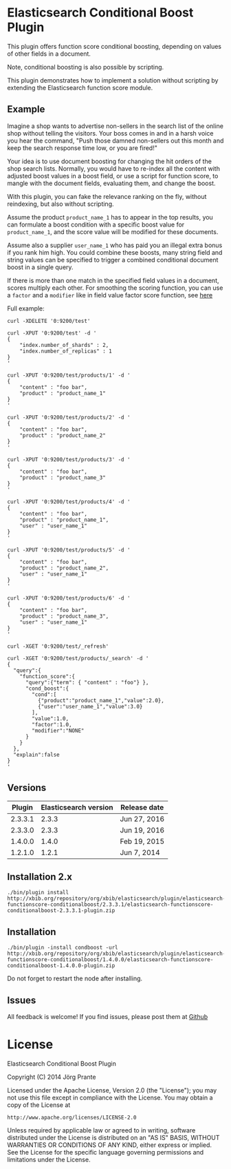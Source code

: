 
# Elasticsearch Conditional Boost Plugin

This plugin offers function score conditional boosting, depending on values of other fields in a document.

Note, conditional boosting is also possible by scripting. 

This plugin demonstrates how to implement a solution without scripting by extending the 
Elasticsearch function score module.

## Example

Imagine a shop wants to advertise non-sellers in the search list of the online shop without telling the 
visitors. Your boss comes in and in a harsh voice you hear the command, "Push those damned non-sellers 
out this month and keep the search response time low, or you are fired!"

Your idea is to use document boosting for changing the hit orders of the shop search lists. 
Normally, you would have to re-index all the content with adjusted boost values 
in a boost field, or use a script for function score, to mangle with the document fields, 
evaluating them, and change the boost.

With this plugin, you can fake the relevance ranking on the fly, without reindexing, but also without scripting.
 
Assume the product `product_name_1` has to appear in the top results, you can formulate
a boost condition with a specific boost value for `product_name_1`, and the score value will be modified 
for these documents.

Assume also a supplier `user_name_1` who has paid you an illegal extra bonus if you rank him
high. You could combine these boosts, many string field and string values can be specified 
to trigger a combined conditional document boost in a single query. 

If there is more than one match in the specified field values in a document, scores multiply each other. 
For smoothing the scoring function, you can use a `factor` and a `modifier` like
in field value factor score function, see [here](http://www.elasticsearch.org/guide/en/elasticsearch/reference/current/query-dsl-function-score-query.html#_field_value_factor)

Full example:

    curl -XDELETE '0:9200/test'
    
    curl -XPUT '0:9200/test' -d '
    {
        "index.number_of_shards" : 2,
        "index.number_of_replicas" : 1
    }
    '
    
    curl -XPUT '0:9200/test/products/1' -d '
    {
        "content" : "foo bar",
        "product" : "product_name_1"
    }
    '
    
    curl -XPUT '0:9200/test/products/2' -d '
    {
        "content" : "foo bar",
        "product" : "product_name_2"
    }
    '
    
    curl -XPUT '0:9200/test/products/3' -d '
    {
        "content" : "foo bar",
        "product" : "product_name_3"
    }
    '
    
    curl -XPUT '0:9200/test/products/4' -d '
    {
        "content" : "foo bar",
        "product" : "product_name_1",
        "user" : "user_name_1"
    }
    '
    
    curl -XPUT '0:9200/test/products/5' -d '
    {
        "content" : "foo bar",
        "product" : "product_name_2",
        "user" : "user_name_1"
    }
    '
    
    curl -XPUT '0:9200/test/products/6' -d '
    {
        "content" : "foo bar",
        "product" : "product_name_3",
        "user" : "user_name_1"
    }
    '
    
    curl -XGET '0:9200/test/_refresh'
    
    curl -XGET '0:9200/test/products/_search' -d '
    {
      "query":{
        "function_score":{
          "query":{"term": { "content" : "foo"} },
          "cond_boost":{
            "cond":[
              {"product":"product_name_1","value":2.0},
              {"user":"user_name_1","value":3.0}
            ],
            "value":1.0,
            "factor":1.0,
            "modifier":"NONE"
          } 
        }
      },
      "explain":false
    }
    '

## Versions

| Plugin      | Elasticsearch version  | Release date |
| ----------- | ---------------------- | -------------|
| 2.3.3.1     | 2.3.3                  | Jun 27, 2016 |
| 2.3.3.0     | 2.3.3                  | Jun 19, 2016 |
| 1.4.0.0     | 1.4.0                  | Feb 19, 2015 |
| 1.2.1.0     | 1.2.1                  | Jun  7, 2014 |


## Installation 2.x

    ./bin/plugin install http://xbib.org/repository/org/xbib/elasticsearch/plugin/elasticsearch-functionscore-conditionalboost/2.3.3.1/elasticsearch-functionscore-conditionalboost-2.3.3.1-plugin.zip


## Installation

    ./bin/plugin -install condboost -url http://xbib.org/repository/org/xbib/elasticsearch/plugin/elasticsearch-functionscore-conditionalboost/1.4.0.0/elasticsearch-functionscore-conditionalboost-1.4.0.0-plugin.zip

Do not forget to restart the node after installing.

## Issues

All feedback is welcome! If you find issues, please post them at [Github](https://github.com/jprante/elasticsearch-condboost/issues)

# License

Elasticsearch Conditional Boost Plugin

Copyright (C) 2014 Jörg Prante

Licensed under the Apache License, Version 2.0 (the "License");
you may not use this file except in compliance with the License.
You may obtain a copy of the License at

    http://www.apache.org/licenses/LICENSE-2.0

Unless required by applicable law or agreed to in writing, software
distributed under the License is distributed on an "AS IS" BASIS,
WITHOUT WARRANTIES OR CONDITIONS OF ANY KIND, either express or implied.
See the License for the specific language governing permissions and
limitations under the License.